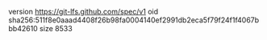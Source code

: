 version https://git-lfs.github.com/spec/v1
oid sha256:511f8e0aaad4408f26b98fa0004140ef2991db2eca5f79f24f1f4067bbb42610
size 8533
